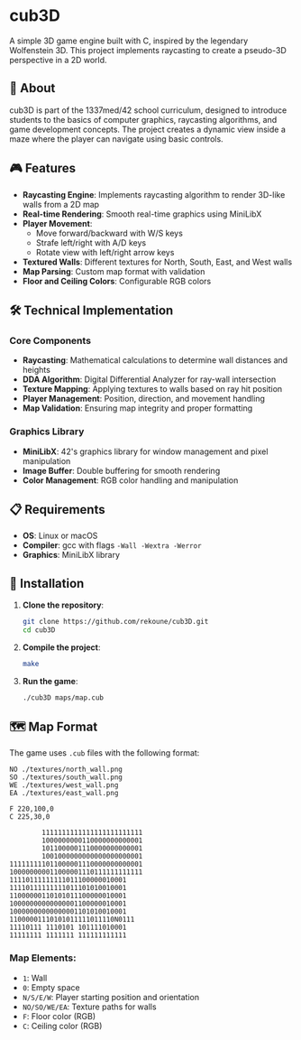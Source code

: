 # cub3D

A simple 3D game engine built with C, inspired by the legendary Wolfenstein 3D. This project implements raycasting to create a pseudo-3D perspective in a 2D world.

## 📖 About

cub3D is part of the 1337med/42 school curriculum, designed to introduce students to the basics of computer graphics, raycasting algorithms, and game development concepts. The project creates a dynamic view inside a maze where the player can navigate using basic controls.

## 🎮 Features

- **Raycasting Engine**: Implements raycasting algorithm to render 3D-like walls from a 2D map
- **Real-time Rendering**: Smooth real-time graphics using MiniLibX
- **Player Movement**: 
  - Move forward/backward with W/S keys
  - Strafe left/right with A/D keys
  - Rotate view with left/right arrow keys
- **Textured Walls**: Different textures for North, South, East, and West walls
- **Map Parsing**: Custom map format with validation
- **Floor and Ceiling Colors**: Configurable RGB colors

## 🛠️ Technical Implementation

### Core Components
- **Raycasting**: Mathematical calculations to determine wall distances and heights
- **DDA Algorithm**: Digital Differential Analyzer for ray-wall intersection
- **Texture Mapping**: Applying textures to walls based on ray hit position
- **Player Management**: Position, direction, and movement handling
- **Map Validation**: Ensuring map integrity and proper formatting

### Graphics Library
- **MiniLibX**: 42's graphics library for window management and pixel manipulation
- **Image Buffer**: Double buffering for smooth rendering
- **Color Management**: RGB color handling and manipulation

## 📋 Requirements

- **OS**: Linux or macOS
- **Compiler**: gcc with flags `-Wall -Wextra -Werror`
- **Graphics**: MiniLibX library

## 🚀 Installation

1. **Clone the repository**:
   ```bash
   git clone https://github.com/rekoune/cub3D.git
   cd cub3D
   ```

2. **Compile the project**:
   ```bash
   make
   ```

3. **Run the game**:
   ```bash
   ./cub3D maps/map.cub
   ```

## 🗺️ Map Format

The game uses `.cub` files with the following format:

```
NO ./textures/north_wall.png
SO ./textures/south_wall.png
WE ./textures/west_wall.png
EA ./textures/east_wall.png

F 220,100,0
C 225,30,0

        1111111111111111111111111
        1000000000110000000000001
        1011000001110000000000001
        1001000000000000000000001
111111111011000001110000000000001
100000000011000001110111111111111
11110111111111011100000010001
11110111111111011101010010001
11000000110101011100000010001
10000000000000001100000010001
10000000000000001101010010001
11000001110101011111011110N0111
11110111 1110101 101111010001
11111111 1111111 111111111111
```

### Map Elements:
- `1`: Wall
- `0`: Empty space
- `N/S/E/W`: Player starting position and orientation
- `NO/SO/WE/EA`: Texture paths for walls
- `F`: Floor color (RGB)
- `C`: Ceiling color (RGB)

